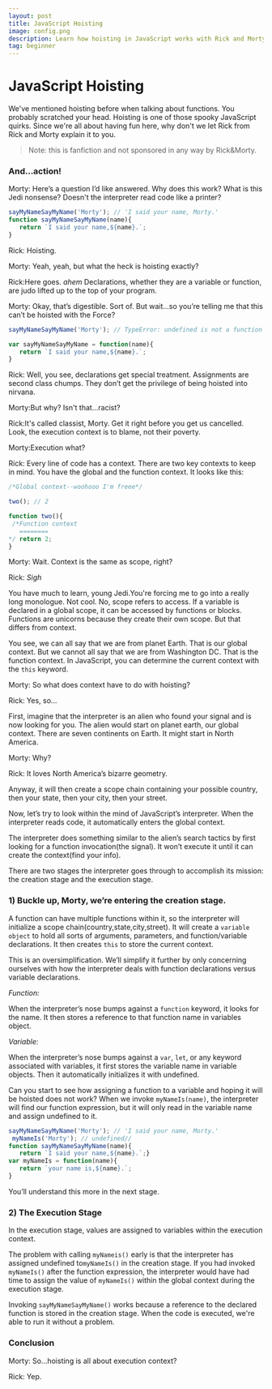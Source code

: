 ```yaml
---
layout: post
title: JavaScript Hoisting
image: config.png
description: Learn how hoisting in JavaScript works with Rick and Morty. 
tag: beginner
---
```


JavaScript Hoisting
===========


We've mentioned hoisting before when talking about functions. You probably scratched your head. Hoisting is one of those spooky JavaScript quirks. Since we're all about having fun here, why don't we let Rick from Rick and Morty explain it to you. 

>Note: this is fanfiction and not sponsored in any way by Rick&Morty.

<h3>And...action!</h3>

Morty: Here’s a question I’d like answered. Why does this work? What is this Jedi nonsense? Doesn't the interpreter read code like a printer?
```javascript
sayMyNameSayMyName('Morty'); // 'I said your name, Morty.'  
function sayMyNameSayMyName(name){  
   return `I said your name,${name}.`;  
}
```

Rick: Hoisting.

Morty: Yeah, yeah, but what the heck is hoisting exactly?

Rick:Here goes.  _ahem_  Declarations, whether they are a variable or function, are judo lifted up to the top of your program.

Morty: Okay, that’s digestible. Sort of. But wait…so you’re telling me that this can’t be hoisted with the Force?
```javascript
sayMyNameSayMyName('Morty'); // TypeError: undefined is not a function 

var sayMyNameSayMyName = function(name){  
   return `I said your name,${name}.`;  
}
```
Rick: Well, you see, declarations get special treatment. Assignments are second class chumps. They don’t get the privilege of being hoisted into nirvana.

Morty:But why? Isn't that...racist?

Rick:It's called classist, Morty. Get it right before you get us cancelled. Look, the execution context is to blame, not their poverty.

Morty:Execution what?

Rick: Every line of code has a context. There are two key contexts to keep in mind. You have the global and the function context. It looks like this:

```javascript
/*Global context--woohooo I'm freee*/

two(); // 2

function two(){  
 /*Function context  
   ========  
*/ return 2; 
}
```

Morty: Wait. Context is the same as scope, right?

Rick:  _Sigh_

You have much to learn, young Jedi.You're forcing me to go into a really long monologue. Not cool. No, scope refers to access. If a variable is declared in a global scope, it can be accessed by functions or blocks. Functions are unicorns because they create their own scope. But that differs from context.

You see, we can all say that we are from planet Earth. That is our global context. But we cannot all say that we are from Washington DC. That is the function context. In JavaScript, you can determine the current context with the  `this`  keyword.


Morty: So what does context have to do with hoisting?


Rick: Yes, so…

First, imagine that the interpreter is an alien who found your signal and is now looking for you. The alien would start on planet earth, our global context. There are seven continents on Earth. It might start in North America.


Morty: Why?


Rick: It loves North America’s bizarre geometry.

Anyway, it will then create a scope chain containing your possible country, then your state, then your city, then your street.

Now, let’s try to look within the mind of JavaScript’s interpreter. When the interpreter reads code, it automatically enters the global context.

The interpreter does something similar to the alien’s search tactics by first looking for a function invocation(the signal). It won’t execute it until it can create the context(find your info).

There are two stages the interpreter goes through to accomplish its mission: the creation stage and the execution stage.

<h3> 1) Buckle up, Morty, we’re entering the creation stage.</h3>

A function can have multiple functions within it, so the interpreter will initialize a scope chain(country,state,city,street). It will create a  `variable object`  to hold all sorts of arguments, parameters, and function/variable declarations. It then creates  `this`  to store the current context.

This is an oversimplification. We’ll simplify it further by only concerning ourselves with how the interpreter deals with function declarations versus variable declarations.

*Function:*

When the interpreter’s nose bumps against a  `function`  keyword, it looks for the name. It then stores a reference to that function name in variables object.

*Variable:*

When the interpreter’s nose bumps against a  `var`,  `let`, or any keyword associated with variables, it first stores the variable name in variable objects. Then it automatically initializes it with undefined.

Can you start to see how assigning a function to a variable and hoping it will be hoisted does not work? When we invoke  `myNameIs(name)`, the interpreter will find our function expression, but it will only read in the variable name and assign undefined to it.
```javascript
sayMyNameSayMyName('Morty'); // 'I said your name, Morty.'  
 myNameIs('Morty'); // undefined//  
function sayMyNameSayMyName(name){  
   return `I said your name,${name}.`;}  
var myNameIs = function(name){  
   return `your name is,${name}.`;  
}
```
You’ll understand this more in the next stage.

<h3> 2) The Execution Stage </h3>

In the execution stage, values are assigned to variables within the execution context.

The problem with calling  `myNameis()`  early is that the interpreter has assigned undefined to`myNameIs()`  in the creation stage. If you had invoked  `myNameIs()`  after the function expression, the interpreter would have had time to assign the value of  `myNameIs()`  within the global context during the execution stage.

Invoking  `sayMyNameSayMyName()`  works because a reference to the declared function is stored in the creation stage. When the code is executed, we're able to run it without a problem.

<h3>Conclusion</h3>

Morty: So…hoisting is all about execution context?

Rick: Yep.
